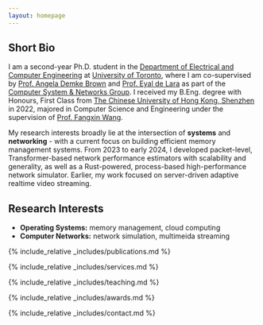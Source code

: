 ```yaml
---
layout: homepage
---
```


## Short Bio

I am a second-year Ph.D. student in the [Department of Electrical and
Computer Engineering](https://www.ece.toronto.edu) at [University of
Toronto](https://www.utoronto.ca/), where I am co-supervised by [Prof. Angela
Demke Brown](https://www.cs.toronto.edu/~demke/) and [Prof. Eyal de
Lara](https://www.cs.toronto.edu/~delara/) as part of the [Computer System & Networks
Group](https://csng.cs.toronto.edu/index.php). I received my B.Eng. degree with Honours, First Class from [The Chinese University
of Hong Kong, Shenzhen](https://www.cuhk.edu.cn/en) in 2022, majored in Computer
Science and Engineering under the supervision of [Prof. Fangxin
Wang](https://mypage.cuhk.edu.cn/academics/wangfangxin/).


My research interests broadly lie at the intersection of **systems** and
**networking** - with a current focus on building efficient memory management
systems. From 2023 to early 2024, I developed packet-level, Transformer-based
network performance estimators with scalability and generality, as well as a Rust-powered, process-based
high-performance
network simulator.
Earlier, my work focused on server-driven adaptive realtime video streaming.

## Research Interests

- **Operating Systems:** memory management, cloud computing
- **Computer Networks:** network simulation, multimeida streaming

{% include_relative _includes/publications.md %}

{% include_relative _includes/services.md %}

{% include_relative _includes/teaching.md %}

{% include_relative _includes/awards.md %}

{% include_relative _includes/contact.md %}